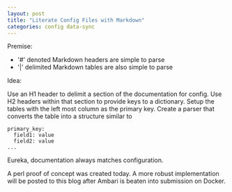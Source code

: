 ```yaml
---
layout: post
title: "Literate Config Files with Markdown"
categories: config data-sync
---
```

Premise:

* '#' denoted Markdown headers are simple to parse
* '|' delimited Markdown tables are also simple to parse

Idea:

Use an H1 header to delimit a section of the documentation for config.
Use H2 headers within that section to provide keys to a dictionary.
Setup the tables with the left most column as the primary key.
Create a parser that converts the table into a structure similar to
```
primary_key:
  field1: value
  field2: value
...
```

Eureka, documentation always matches configuration.

A perl proof of concept was created today.  A more robust implementation will be posted to this blog after Ambari is beaten into submission on Docker.
